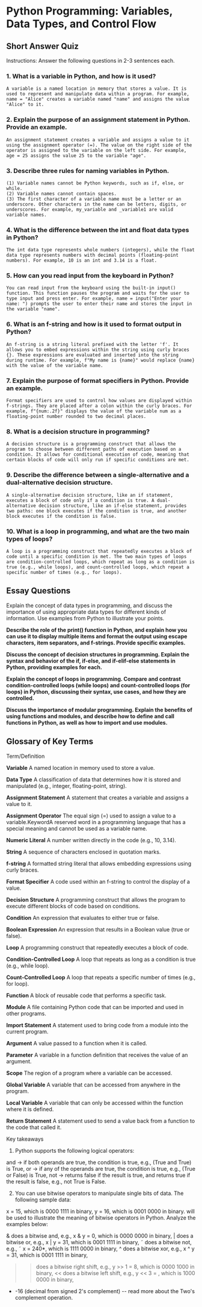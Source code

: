 # Python Programming: Variables, Data Types, and Control Flow

## Short Answer Quiz

Instructions: Answer the following questions in 2-3 sentences each.

### 1.  What is a variable in Python, and how is it used?

    A variable is a named location in memory that stores a value. It is used to represent and manipulate data within a program. For example, name = "Alice" creates a variable named "name" and assigns the value "Alice" to it.

### 2.  Explain the purpose of an assignment statement in Python. Provide an example.

    An assignment statement creates a variable and assigns a value to it using the assignment operator (=). The value on the right side of the operator is assigned to the variable on the left side. For example, age = 25 assigns the value 25 to the variable "age".

### 3.  Describe three rules for naming variables in Python.

    (1) Variable names cannot be Python keywords, such as if, else, or while. 
    (2) Variable names cannot contain spaces. 
    (3) The first character of a variable name must be a letter or an underscore. Other characters in the name can be letters, digits, or underscores. For example, my_variable and _variable1 are valid variable names.

### 4.  What is the difference between the int and float data types in Python?

    The int data type represents whole numbers (integers), while the float data type represents numbers with decimal points (floating-point numbers). For example, 10 is an int and 3.14 is a float.

### 5.  How can you read input from the keyboard in Python?

    You can read input from the keyboard using the built-in input() function. This function pauses the program and waits for the user to type input and press enter. For example, name = input("Enter your name: ") prompts the user to enter their name and stores the input in the variable "name".

### 6.  What is an f-string and how is it used to format output in Python?

    An f-string is a string literal prefixed with the letter 'f'. It allows you to embed expressions within the string using curly braces {}. These expressions are evaluated and inserted into the string during runtime. For example, f"My name is {name}" would replace {name} with the value of the variable name.

### 7.  Explain the purpose of format specifiers in Python. Provide an example.

    Format specifiers are used to control how values are displayed within f-strings. They are placed after a colon within the curly braces. For example, f"{num:.2f}" displays the value of the variable num as a floating-point number rounded to two decimal places.

### 8.  What is a decision structure in programming?
    
    A decision structure is a programming construct that allows the program to choose between different paths of execution based on a condition. It allows for conditional execution of code, meaning that certain blocks of code will only run if specific conditions are met.

### 9.  Describe the difference between a single-alternative and a dual-alternative decision structure.

    A single-alternative decision structure, like an if statement, executes a block of code only if a condition is true. A dual-alternative decision structure, like an if-else statement, provides two paths: one block executes if the condition is true, and another block executes if the condition is false.

### 10. What is a loop in programming, and what are the two main types of loops?

    A loop is a programming construct that repeatedly executes a block of code until a specific condition is met. The two main types of loops are condition-controlled loops, which repeat as long as a condition is true (e.g., while loops), and count-controlled loops, which repeat a specific number of times (e.g., for loops).

## Essay Questions

Explain the concept of data types in programming, and discuss the importance of using appropriate data types for different kinds of information. Use examples from Python to illustrate your points.

**Describe the role of the print() function in Python, and explain how you can use it to display multiple items and format the output using escape characters, item separators, and f-strings. Provide specific examples.**

**Discuss the concept of decision structures in programming. Explain the syntax and behavior of the if, if-else, and if-elif-else statements in Python, providing examples for each.**

**Explain the concept of loops in programming. Compare and contrast condition-controlled loops (while loops) and count-controlled loops (for loops) in Python, discussing their syntax, use cases, and how they are controlled.**

**Discuss the importance of modular programming. Explain the benefits of using functions and modules, and describe how to define and call functions in Python, as well as how to import and use modules.**

## Glossary of Key Terms

Term/Definition

**Variable**  A named location in memory used to store a value.

**Data Type**  A classification of data that determines how it is stored and manipulated (e.g., integer, floating-point, string).

**Assignment Statement**  A statement that creates a variable and assigns a value to it.

**Assignment Operator**  The equal sign (=) used to assign a value to a variable.KeywordA reserved word in a programming language that has a special meaning and cannot be used as a variable name.

**Numeric Literal**  A number written directly in the code (e.g., 10, 3.14).

**String**  A sequence of characters enclosed in quotation marks.

**f-string**  A formatted string literal that allows embedding expressions using curly braces.

**Format Specifier**  A code used within an f-string to control the display of a value.

**Decision Structure**  A programming construct that allows the program to execute different blocks of code based on conditions.

**Condition**  An expression that evaluates to either true or false.

**Boolean Expression**  An expression that results in a Boolean value (true or false).

**Loop**  A programming construct that repeatedly executes a block of code.

**Condition-Controlled Loop**  A loop that repeats as long as a condition is true (e.g., while loop).

**Count-Controlled Loop**  A loop that repeats a specific number of times (e.g., for loop).

**Function**  A block of reusable code that performs a specific task.

**Module**  A file containing Python code that can be imported and used in other programs.

**Import Statement**  A statement used to bring code from a module into the current program.

**Argument**  A value passed to a function when it is called.

**Parameter**  A variable in a function definition that receives the value of an argument.

**Scope**  The region of a program where a variable can be accessed.

**Global Variable**  A variable that can be accessed from anywhere in the program.

**Local Variable**  A variable that can only be accessed within the function where it is defined.

**Return Statement**  A statement used to send a value back from a function to the code that called it.

Key takeaways

1. Python supports the following logical operators:

and → if both operands are true, the condition is true, e.g., (True and True) is True,
or → if any of the operands are true, the condition is true, e.g., (True or False) is True,
not → returns false if the result is true, and returns true if the result is false, e.g., not True is False.

2. You can use bitwise operators to manipulate single bits of data. The following sample data:

x = 15, which is 0000 1111 in binary,
y = 16, which is 0001 0000 in binary.
will be used to illustrate the meaning of bitwise operators in Python. Analyze the examples below:

& does a bitwise and, e.g., x & y = 0, which is 0000 0000 in binary,
| does a bitwise or, e.g., x | y = 31, which is 0001 1111 in binary,
˜  does a bitwise not, e.g., ˜ x = 240*, which is 1111 0000 in binary,
^ does a bitwise xor, e.g., x ^ y = 31, which is 0001 1111 in binary,
>> does a bitwise right shift, e.g., y >> 1 = 8, which is 0000 1000 in binary,
<< does a bitwise left shift, e.g., y << 3 = , which is 1000 0000 in binary,

* -16 (decimal from signed 2's complement) -- read more about the Two's complement operation.


